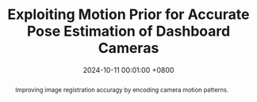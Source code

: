 ---
title:          Exploiting Motion Prior for Accurate Pose Estimation of Dashboard Cameras
date:           2024-10-11 00:01:00 +0800
selected:       false
pub:            "RA-L"
pub_date:       "2024"
pub_last:       ' <span class="badge-recon"> Image Registration </span> '
abstract: >-
  Improving image registration accuragy by encoding camera motion patterns.
  
cover:          assets/images/covers/motionpattern.png
authors:
  - Yipeng Lu
  - Yifan Zhao
  - Haiping Wang
  - Zhiwei Ruan
  - Yuan Liu
  - Zhen Dong
  - Bisheng Yang
links:
  Paper: https://arxiv.org/pdf/2409.18673
---